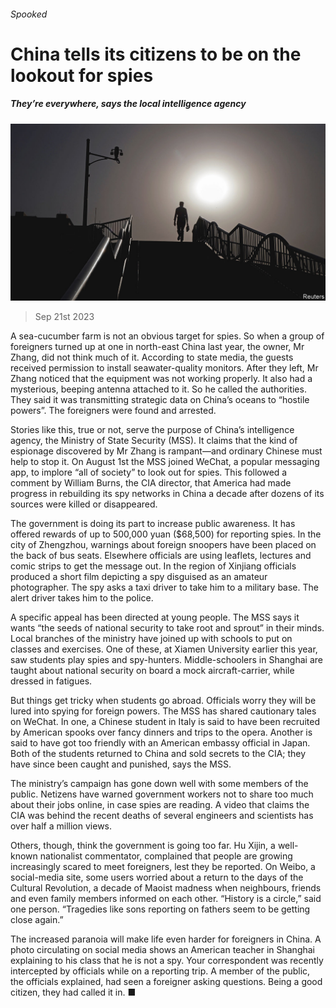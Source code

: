 ###### Spooked

# China tells its citizens to be on the lookout for spies 

##### They’re everywhere, says the local intelligence agency 

![image](images/20230923_CNP001.jpg) 

> Sep 21st 2023 

A sea-cucumber farm is not an obvious target for spies. So when a group of foreigners turned up at one in north-east China last year, the owner, Mr Zhang, did not think much of it. According to state media, the guests received permission to install seawater-quality monitors. After they left, Mr Zhang noticed that the equipment was not working properly. It also had a mysterious, beeping antenna attached to it. So he called the authorities. They said it was transmitting strategic data on China’s oceans to “hostile powers”. The foreigners were found and arrested.

Stories like this, true or not, serve the purpose of China’s intelligence agency, the Ministry of State Security (MSS). It claims that the kind of espionage discovered by Mr Zhang is rampant—and ordinary Chinese must help to stop it. On August 1st the MSS joined WeChat, a popular messaging app, to implore “all of society” to look out for spies. This followed a comment by William Burns, the CIA director, that America had made progress in rebuilding its spy networks in China a decade after dozens of its sources were killed or disappeared.

The government is doing its part to increase public awareness. It has offered rewards of up to 500,000 yuan ($68,500) for reporting spies. In the city of Zhengzhou, warnings about foreign snoopers have been placed on the back of bus seats. Elsewhere officials are using leaflets, lectures and comic strips to get the message out. In the region of Xinjiang officials produced a short film depicting a spy disguised as an amateur photographer. The spy asks a taxi driver to take him to a military base. The alert driver takes him to the police.

A specific appeal has been directed at young people. The MSS says it wants “the seeds of national security to take root and sprout” in their minds. Local branches of the ministry have joined up with schools to put on classes and exercises. One of these, at Xiamen University earlier this year, saw students play spies and spy-hunters. Middle-schoolers in Shanghai are taught about national security on board a mock aircraft-carrier, while dressed in fatigues. 

But things get tricky when students go abroad. Officials worry they will be lured into spying for foreign powers. The MSS has shared cautionary tales on WeChat. In one, a Chinese student in Italy is said to have been recruited by American spooks over fancy dinners and trips to the opera. Another is said to have got too friendly with an American embassy official in Japan. Both of the students returned to China and sold secrets to the CIA; they have since been caught and punished, says the MSS. 

The ministry’s campaign has gone down well with some members of the public. Netizens have warned government workers not to share too much about their jobs online, in case spies are reading. A video that claims the CIA was behind the recent deaths of several engineers and scientists has over half a million views. 

Others, though, think the government is going too far. Hu Xijin, a well-known nationalist commentator, complained that people are growing increasingly scared to meet foreigners, lest they be reported. On Weibo, a social-media site, some users worried about a return to the days of the Cultural Revolution, a decade of Maoist madness when neighbours, friends and even family members informed on each other. “History is a circle,” said one person. “Tragedies like sons reporting on fathers seem to be getting close again.” 

The increased paranoia will make life even harder for foreigners in China. A photo circulating on social media shows an American teacher in Shanghai explaining to his class that he is not a spy. Your correspondent was recently intercepted by officials while on a reporting trip. A member of the public, the officials explained, had seen a foreigner asking questions. Being a good citizen, they had called it in. ■


